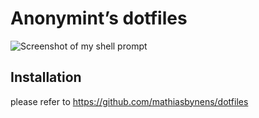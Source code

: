 # Anonymint’s dotfiles

![Screenshot of my shell prompt](https://i.imgur.com/EkEtphC.png)

## Installation

please refer to https://github.com/mathiasbynens/dotfiles
